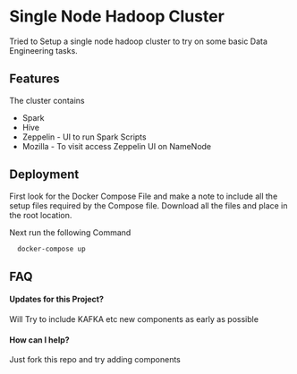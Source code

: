 
# Single Node Hadoop Cluster

Tried to Setup a single node hadoop cluster to try on some basic Data Engineering tasks.



## Features
The cluster contains
- Spark
- Hive
- Zeppelin - UI to run Spark Scripts
- Mozilla - To visit access Zeppelin UI on NameNode


## Deployment

First look for the Docker Compose File and make a note to include all the setup files required by the Compose file.
Download all the files and place in the root location.

Next run the following Command

```bash
  docker-compose up
```


## FAQ

#### Updates for this Project?

Will Try to include KAFKA etc new components as early as possible

#### How can I help?

Just fork this repo and try adding components



